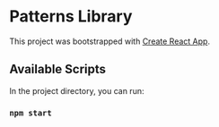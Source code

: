 # Patterns Library

This project was bootstrapped with [Create React App](https://github.com/facebook/create-react-app).

## Available Scripts

In the project directory, you can run:

### `npm start`
